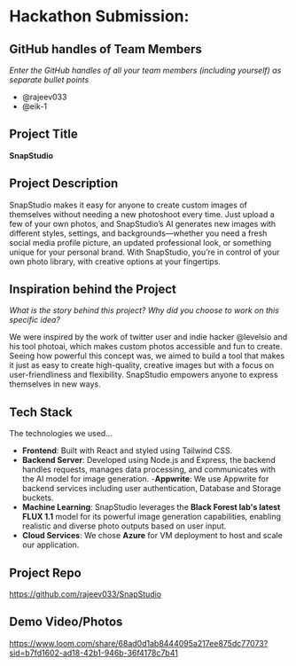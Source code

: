# Hackathon Submission: <SnapStudio- Generate images of yourself the way you want>

## GitHub handles of Team Members  
_Enter the GitHub handles of all your team members (including yourself) as separate bullet points_

- @rajeev033
- @eik-1


## Project Title

**SnapStudio**

## Project Description    

SnapStudio makes it easy for anyone to create custom images of themselves without needing a new photoshoot every time. Just upload a few of your own photos, and SnapStudio’s AI generates new images with different styles, settings, and backgrounds—whether you need a fresh social media profile picture, an updated professional look, or something unique for your personal brand. With SnapStudio, you’re in control of your own photo library, with creative options at your fingertips.

## Inspiration behind the Project  
_What is the story behind this project? Why did you choose to work on this specific idea?_

We were inspired by the work of twitter user and indie hacker @levelsio and his tool photoai, which makes custom photos accessible and fun to create. Seeing how powerful this concept was, we aimed to build a tool that makes it just as easy to create high-quality, creative images but with a focus on user-friendliness and flexibility. SnapStudio empowers anyone to express themselves in new ways.

## Tech Stack    


The technologies we used...

- **Frontend**: Built with React and styled using Tailwind CSS.
- **Backend Server**: Developed using Node.js and Express, the backend handles requests, manages data processing, and communicates with the AI model for image generation.
-**Appwrite**: We use Appwrite for backend services including user authentication, Database and Storage buckets.
- **Machine Learning**: SnapStudio leverages the **Black Forest lab's latest FLUX 1.1** model for its powerful image generation capabilities, enabling realistic and diverse photo outputs based on user input.
- **Cloud Services**: We chose **Azure** for VM deployment to host and scale our application.

## Project Repo  

https://github.com/rajeev033/SnapStudio

## Demo Video/Photos  

https://www.loom.com/share/68ad0d1ab8444095a217ee875dc77073?sid=b7fd1602-ad18-42b1-946b-36f4178c7b41
